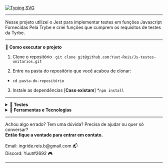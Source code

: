 [![Typing SVG](https://readme-typing-svg.herokuapp.com/?color=e71d36&size=25&center=true&vCenter=true&width=1000&lines=Testes+unitarios+Jest)](https://git.io/typing-svg)

<hr>
Nesse projeto utilizei o Jest para implementar testes em funções Javascript Fornecidas Pela Trybe e criei funções que cumprem os requisitos de testes da Tyrbe.

<hr>
   🚀 <strong>Como executar o projeto</strong>

  1. Clone o repositório ` git clone git@github.com:Yuut-Reis/Js-testes-unitarios.git`

  2. Entre na pasta do repositório que você acabou de clonar:
  * `cd pasta-do-repositório`

  3. Instale as dependências [**Caso existam**]
  *`npm install`
<hr>
<details>
  <summary><strong>🧪 Testes </strong></summary><br />
   O objetivo é garantir que a aplicação possui as funcionalidades planejadas e que as mesmas foram implementadas conforme o esperado.
  <br>
  <br>
  <strong>Por que isso é importante?</strong>
  <br>
  1. Detectar problemas de design da aplicação
  <br>
  2. Manter o sistema estável.
  <br>
  3. Tornar o trabalho colaborativo mais seguro!
</details>

<details>
 <summary><strong>🔨 Ferramentas e Tecnologias </strong></summary><br />
</details>
<hr>
Achou algo errado? Tem uma dúvida? Precisa de ajudar ou quer só conversar?
<br>
<strong>Então fique a vontade para entrar em contato.</strong>
<br>
<br>
Email: ingride.reis.b@gmail.com 📬
<br>
Discord: Yuut#2692 🎮
<br>
<hr>
